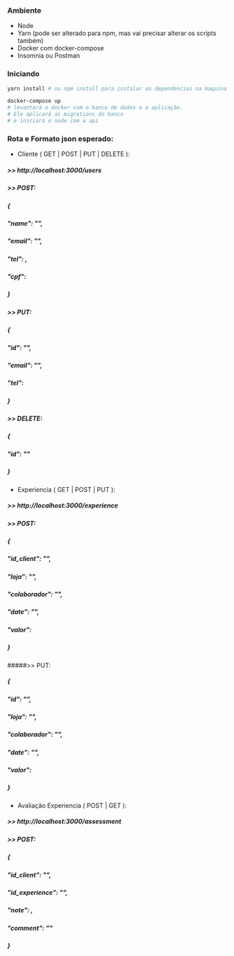 ### Ambiente

* Node
* Yarn (pode ser alterado para npm, mas vai precisar alterar os scripts também)
* Docker com docker-compose
* Insomnia ou Postman

### Iniciando 

```bash
yarn install # ou npm install para instalar as dependencias na maquina

docker-compose up
# levantará o docker com o banco de dados e a aplicação.
# Ele aplicará as migrations do banco
# e iniciará o node com a api
```

### Rota e Formato json esperado:

* Cliente ( GET | POST | PUT | DELETE ):
##### >> http://localhost:3000/users

##### >> POST:
##### {
#####	"name": "",
#####	"email": "",
#####	"tel": ,
#####	"cpf":
##### }

##### >> PUT:
##### {
#####	"id": "",
#####	"email": "",
#####	"tel": 
##### }

##### >> DELETE:
##### {
#####	"id": ""
##### }


* Experiencia ( GET | POST | PUT ):
##### >> http://localhost:3000/experience

##### >> POST:
##### {
#####	"id_client": "",
#####	"loja": "",
#####	"colaborador": "",
#####	"date": "",
#####	"valor": 
##### }

#####>> PUT:
##### {
#####	"id": "",
#####	"loja": "",
#####	"colaborador": "",
#####	"date": "",
#####	"valor": 
##### }


* Avaliação Experiencia ( POST | GET ):
##### >> http://localhost:3000/assessment

##### >> POST:
##### {
#####	"id_client": "",
#####	"id_experience": "",
#####	"note": ,
#####	"comment": ""
##### }
